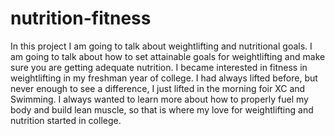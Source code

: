 # nutrition-fitness
In this project I am going to talk about weightlifting and nutritional goals. I am going to talk about how to set attainable goals for weightlifting and make sure you are getting adequate nutrition.
I became interested in fitness in weightlifting in my freshman year of college. I had always lifted before, but never enough to see a difference, I just lifted in the morning foir XC and Swimming. I always wanted to learn more about how to properly fuel my body and build lean muscle, so that is where my love for weightlifting and nutrition started in college.
